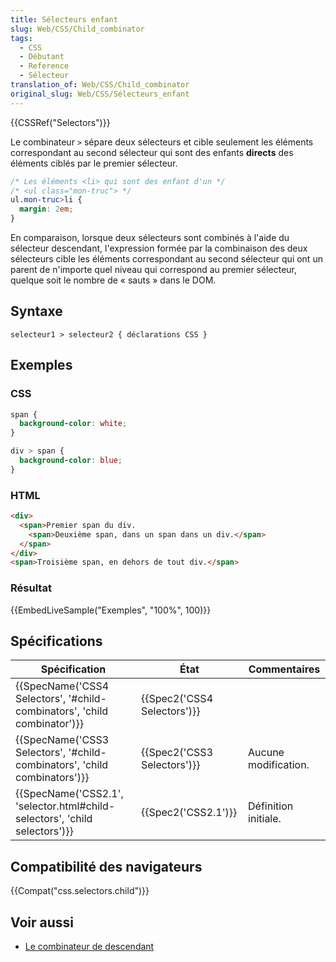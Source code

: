 ```yaml
---
title: Sélecteurs enfant
slug: Web/CSS/Child_combinator
tags:
  - CSS
  - Débutant
  - Reference
  - Sélecteur
translation_of: Web/CSS/Child_combinator
original_slug: Web/CSS/Sélecteurs_enfant
---
```

{{CSSRef("Selectors")}}

Le combinateur `>` sépare deux sélecteurs et cible seulement les éléments correspondant au second sélecteur qui sont des enfants **directs** des éléments ciblés par le premier sélecteur.

```css
/* Les éléments <li> qui sont des enfant d'un */
/* <ul class="mon-truc"> */
ul.mon-truc>li {
  margin: 2em;
}
```

En comparaison, lorsque deux sélecteurs sont combinés à l'aide du sélecteur descendant, l'expression formée par la combinaison des deux sélecteurs cible les éléments correspondant au second sélecteur qui ont un parent de n'importe quel niveau qui correspond au premier sélecteur, quelque soit le nombre de « sauts » dans le DOM.

## Syntaxe

    selecteur1 > selecteur2 { déclarations CSS }

## Exemples

### CSS

```css
span {
  background-color: white;
}

div > span {
  background-color: blue;
}
```

### HTML

```html
<div>
  <span>Premier span du div.
    <span>Deuxième span, dans un span dans un div.</span>
  </span>
</div>
<span>Troisième span, en dehors de tout div.</span>
```

### Résultat

{{EmbedLiveSample("Exemples", "100%", 100)}}

## Spécifications

| Spécification                                                                                        | État                                 | Commentaires         |
| ---------------------------------------------------------------------------------------------------- | ------------------------------------ | -------------------- |
| {{SpecName('CSS4 Selectors', '#child-combinators', 'child combinator')}}     | {{Spec2('CSS4 Selectors')}} |                      |
| {{SpecName('CSS3 Selectors', '#child-combinators', 'child combinators')}}     | {{Spec2('CSS3 Selectors')}} | Aucune modification. |
| {{SpecName('CSS2.1', 'selector.html#child-selectors', 'child selectors')}} | {{Spec2('CSS2.1')}}             | Définition initiale. |

## Compatibilité des navigateurs

{{Compat("css.selectors.child")}}

## Voir aussi

- [Le combinateur de descendant](/fr/docs/Web/CSS/Sélecteurs_descendant)
